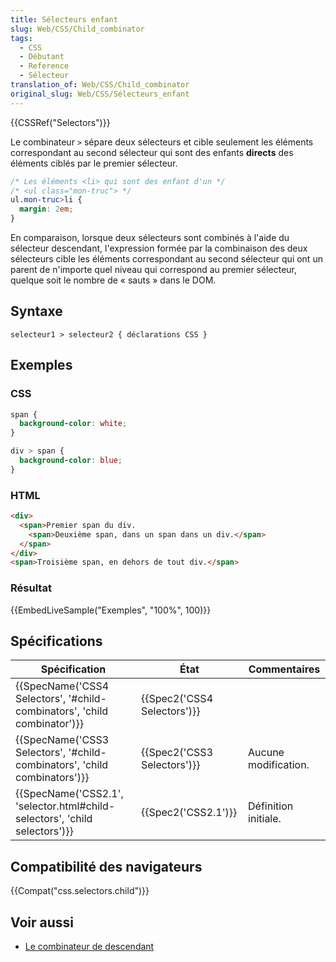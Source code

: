 ```yaml
---
title: Sélecteurs enfant
slug: Web/CSS/Child_combinator
tags:
  - CSS
  - Débutant
  - Reference
  - Sélecteur
translation_of: Web/CSS/Child_combinator
original_slug: Web/CSS/Sélecteurs_enfant
---
```

{{CSSRef("Selectors")}}

Le combinateur `>` sépare deux sélecteurs et cible seulement les éléments correspondant au second sélecteur qui sont des enfants **directs** des éléments ciblés par le premier sélecteur.

```css
/* Les éléments <li> qui sont des enfant d'un */
/* <ul class="mon-truc"> */
ul.mon-truc>li {
  margin: 2em;
}
```

En comparaison, lorsque deux sélecteurs sont combinés à l'aide du sélecteur descendant, l'expression formée par la combinaison des deux sélecteurs cible les éléments correspondant au second sélecteur qui ont un parent de n'importe quel niveau qui correspond au premier sélecteur, quelque soit le nombre de « sauts » dans le DOM.

## Syntaxe

    selecteur1 > selecteur2 { déclarations CSS }

## Exemples

### CSS

```css
span {
  background-color: white;
}

div > span {
  background-color: blue;
}
```

### HTML

```html
<div>
  <span>Premier span du div.
    <span>Deuxième span, dans un span dans un div.</span>
  </span>
</div>
<span>Troisième span, en dehors de tout div.</span>
```

### Résultat

{{EmbedLiveSample("Exemples", "100%", 100)}}

## Spécifications

| Spécification                                                                                        | État                                 | Commentaires         |
| ---------------------------------------------------------------------------------------------------- | ------------------------------------ | -------------------- |
| {{SpecName('CSS4 Selectors', '#child-combinators', 'child combinator')}}     | {{Spec2('CSS4 Selectors')}} |                      |
| {{SpecName('CSS3 Selectors', '#child-combinators', 'child combinators')}}     | {{Spec2('CSS3 Selectors')}} | Aucune modification. |
| {{SpecName('CSS2.1', 'selector.html#child-selectors', 'child selectors')}} | {{Spec2('CSS2.1')}}             | Définition initiale. |

## Compatibilité des navigateurs

{{Compat("css.selectors.child")}}

## Voir aussi

- [Le combinateur de descendant](/fr/docs/Web/CSS/Sélecteurs_descendant)
